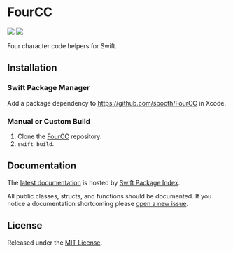 # FourCC

[![](https://img.shields.io/endpoint?url=https%3A%2F%2Fswiftpackageindex.com%2Fapi%2Fpackages%2Fsbooth%2FFourCC%2Fbadge%3Ftype%3Dswift-versions)](https://swiftpackageindex.com/sbooth/FourCC)
[![](https://img.shields.io/endpoint?url=https%3A%2F%2Fswiftpackageindex.com%2Fapi%2Fpackages%2Fsbooth%2FFourCC%2Fbadge%3Ftype%3Dplatforms)](https://swiftpackageindex.com/sbooth/FourCC)

Four character code helpers for Swift.

## Installation

### Swift Package Manager

Add a package dependency to https://github.com/sbooth/FourCC in Xcode.

### Manual or Custom Build

1. Clone the [FourCC](https://github.com/sbooth/FourCC) repository.
2. `swift build`.

## Documentation

The [latest documentation](https://swiftpackageindex.com/sbooth/FourCC/main/documentation/fourcc) is hosted by [Swift Package Index](https://swiftpackageindex.com/).

All public classes, structs, and functions should be documented. If you notice a documentation shortcoming please [open a new issue](https://github.com/sbooth/FourCC/issues/new/choose).

## License

Released under the [MIT License](https://github.com/sbooth/FourCC/blob/main/LICENSE.txt).
